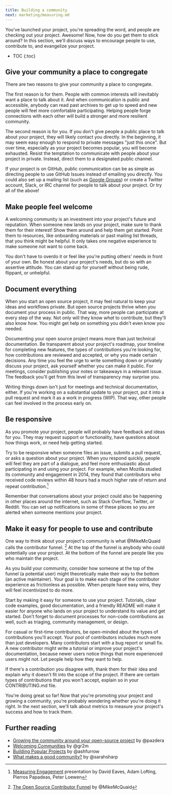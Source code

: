 ```yaml
---
title: Building a community
next: marketing/measuring.md
---
```


You've launched your project, you're spreading the word, and people are checking out your project. Awesome! Now, how do you get them to stick around? In this section, we'll discuss ways to encourage people to use, contribute to, and evangelize your project.

* TOC
{:toc}

## Give your community a place to congregate

There are two reasons to give your community a place to congregate.

The first reason is for them. People with common interests will inevitably want a place to talk about it. And when communication is public and accessible, anybody can read past archives to get up to speed and new people will feel more comfortable participating. Helping people forge connections with each other will build a stronger and more resilient community.

The second reason is for you. If you don't give people a public place to talk about your project, they will likely contact you directly. In the beginning, it may seem easy enough to respond to private messages "just this once". But over time, especially as your project becomes popular, you will become exhausted. Resist the temptation to communicate with people about your project in private. Instead, direct them to a designated public channel.

If your project is on GitHub, public communication can be as simple as directing people to use GitHub Issues instead of emailing you directly. You could also set up a mailing list (such as [Google Groups](https://groups.google.com/forum/#!overview)) or create a Twitter account, Slack, or IRC channel for people to talk about your project. Or try all of the above!

## Make people feel welcome

A welcoming community is an investment into your project's future and reputation. When someone new lands on your project, make sure to thank them for their interest! Show them around and help them get started. Point them to resources, like onboarding materials or past mailing list threads, that you think might be helpful. It only takes one negative experience to make someone not want to come back.

You don't have to overdo it or feel like you're putting others' needs in front of your own. Be honest about your project's needs, but do so with an assertive attitude. You can stand up for yourself without being rude, flippant, or unhelpful.

## Document everything

When you start an open source project, it may feel natural to keep your ideas and workflows private. But open source projects thrive when you document your process in public. That way, more people can participate at every step of the way. Not only will they know _what_ to contribute, but they'll also know _how_. You might get help on something you didn't even know you needed.

Documenting your open source project means more than just technical documentation. Be transparent about your project's roadmap, your timeline for completing new features, the types of contributions you're looking for, how contributions are reviewed and accepted, or why you made certain decisions. Any time you feel the urge to write something down or privately discuss your project, ask yourself whether you can make it public. For meetings, consider publishing your notes or takeaways in a relevant issue. The feedback you'll get from this level of transparency may surprise you.

Writing things down isn't just for meetings and technical documentation, either. If you're working on a substantial update to your project, put it into a pull request and mark it as a work in progress (WIP). That way, other people can feel involved in the process early on.

## Be responsive

As you promote your project, people will probably have feedback and ideas for you. They may request support or functionality, have questions about how things work, or need help getting started.

Try to be responsive when someone files an issue, submits a pull request, or asks a question about your project. When you respond quickly, people will feel they are part of a dialogue, and feel more enthusiastic about participating in and using your project. For example, when Mozilla studied its community and engagement in 2014, they found that contributors who received code reviews within 48 hours had a much higher rate of return and repeat contribution.[^1]

[^1]: [Measuring Engagement](https://docs.google.com/presentation/d/1hsJLv1ieSqtXBzd5YZusY-mB8e1VJzaeOmh8Q4VeMio/edit#slide=id.g43d857af8_0177) presentation by David Eaves, Adam Lofting, Pierros Papadeas, Peter Loewen

Remember that conversations about your project could also be happening in other places around the internet, such as Stack Overflow, Twitter, or Reddit. You can set up notifications in some of these places so you are alerted when someone mentions your project.

## Make it easy for people to use and contribute

One way to think about your project's community is what @MikeMcQuaid calls the contributor funnel. [^2] At the top of the funnel is anybody who could potentially use your project. At the bottom of the funnel are people like you who maintain the project.

[^2]: [The Open Source Contributor Funnel](https://speakerdeck.com/mikemcquaid/the-open-source-contributor-funnel) by @MikeMcQuaid

As you build your community, consider how someone at the top of the funnel (a potential user) might theoretically make their way to the bottom (an active maintainer). Your goal is to make each stage of the contributor experience as frictionless as possible. When people have easy wins, they will feel incentivized to do more.

Start by making it easy for someone to use your project. Tutorials, clear code examples, good documentation, and a friendly README will make it easier for anyone who lands on your project to understand its value and get started. Don't forget to document processes for non-code contributions as well, such as triaging, community management, or design.

For casual or first-time contributors, be open-minded about the types of contributions you'll accept. Your pool of contributors includes much more than just developers. Many contributors start with a bug report or small fix. A new contributor might write a tutorial or improve your project's documentation, because newer users notice things that more experienced users might not. Let people help how they want to help.

If there's a contribution you disagree with, thank them for their idea and explain why it doesn't fit into the scope of the project. If there are certain types of contributions that you won't accept, explain so in your CONTRIBUTING.md file.

You're doing great so far! Now that you're promoting your project and growing a community, you're probably wondering whether you're doing it right. In the next section, we'll talk about metrics to measure your project's success and how to track them.

## Further reading

* [Growing the community around your open-source project](http://radek.io/2015/10/12/marketing-for-open-source-projects-5/) by @pazdera
* [Welcoming Communities](http://hood.ie/blog/welcoming-communities.html) by @gr2m
* [Building Popular Projects](https://ashfurrow.com/blog/building-popular-projects/) by @ashfurrow
* [What makes a good community?](http://sarah.thesharps.us/2015/10/06/what-makes-a-good-community/) by @sarahsharp
